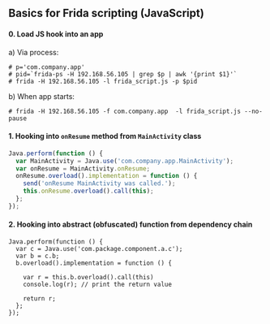 ## Basics for Frida scripting (JavaScript)

#### 0. Load JS hook into an app

a) Via process:
```
# p='com.company.app'
# pid=`frida-ps -H 192.168.56.105 | grep $p | awk '{print $1}'`
# frida -H 192.168.56.105 -l frida_script.js -p $pid
```

b) When app starts:
```
# frida -H 192.168.56.105 -f com.company.app  -l frida_script.js --no-pause
```


#### 1. Hooking into `onResume` method from `MainActivity` class

```js
Java.perform(function () {
  var MainActivity = Java.use('com.company.app.MainActivity');
  var onResume = MainActivity.onResume;
  onResume.overload().implementation = function () {
    send('onResume MainActivity was called.');
    this.onResume.overload().call(this);
  };
});
```

#### 2. Hooking into abstract (obfuscated) function from dependency chain

```
Java.perform(function () {
  var c = Java.use('com.package.component.a.c');
  var b = c.b;
  b.overload().implementation = function () {
    
    var r = this.b.overload().call(this)
    console.log(r); // print the return value
    
    return r;
  };
});
```
